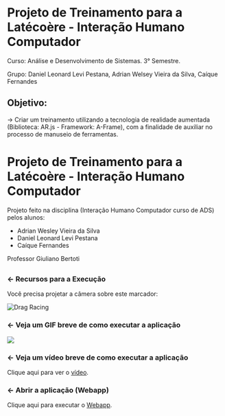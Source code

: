 # Projeto de Treinamento para a Latécoère - Interação Humano Computador

Curso: Análise e Desenvolvimento de Sistemas. 3° Semestre.

Grupo: Daniel Leonard Levi Pestana,
       Adrian Welsey Vieira da Silva,
       Caíque Fernandes
       

## Objetivo:
 -> Criar um treinamento utilizando a tecnologia de realidade aumentada (Biblioteca: AR.js - Framework: A-Frame), com a finalidade de auxiliar no processo de manuseio de ferramentas.



# Projeto de Treinamento para a Latécoère - Interação Humano Computador

Projeto feito na disciplina (Interação Humano Computador curso de ADS) pelos alunos:

 - Adrian Wesley Vieira da Silva
 - Daniel Leonard Levi Pestana
 - Caíque Fernandes

Professor Giuliano Bertoti


## 

### ← Recursos para a Execução

Você precisa projetar a câmera sobre este marcador:

![Drag Racing](https://jeromeetienne.github.io/AR.js/data/images/HIRO.jpg)

### ← Veja um GIF breve de como executar a aplicação 
![](execucao.gif)

### ← Veja um vídeo breve de como executar a aplicação 

Clique aqui para ver o [vídeo](https://github.com/DanielPestana/arJS_Eng_de_Software).

### ← Abrir a aplicação (Webapp)

Clique aqui para executar o [Webapp](https://danielpestana-arjs-eng-de-software-1.glitch.me/).
